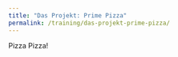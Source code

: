 ```yaml
---
title: "Das Projekt: Prime Pizza"
permalink: /training/das-projekt-prime-pizza/
---
```


Pizza Pizza!
